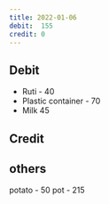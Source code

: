 ```yaml
---
title: 2022-01-06
debit:  155
credit: 0
---
```


## Debit 
* Ruti - 40
* Plastic container - 70
* Milk 45
## Credit  

## others 
potato - 50
pot - 215

